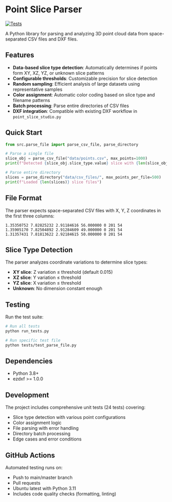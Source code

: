 # Point Slice Parser

[![Tests](https://github.com/YOUR_USERNAME/point_slice/actions/workflows/ci.yml/badge.svg)](https://github.com/YOUR_USERNAME/point_slice/actions/workflows/ci.yml)

A Python library for parsing and analyzing 3D point cloud data from space-separated CSV files and DXF files.

## Features

- **Data-based slice type detection**: Automatically determines if points form XY, XZ, YZ, or unknown slice patterns
- **Configurable thresholds**: Customizable precision for slice detection
- **Random sampling**: Efficient analysis of large datasets using representative samples
- **Color assignment**: Automatic color coding based on slice type and filename patterns
- **Batch processing**: Parse entire directories of CSV files
- **DXF integration**: Compatible with existing DXF workflow in `point_slice_studio.py`

## Quick Start

```python
from src.parse_file import parse_csv_file, parse_directory

# Parse a single file
slice_obj = parse_csv_file("data/points.csv", max_points=1000)
print(f"Detected {slice_obj.slice_type.value} slice with {len(slice_obj.points)} points")

# Parse entire directory
slices = parse_directory("data/csv_files/", max_points_per_file=500)
print(f"Loaded {len(slices)} slice files")
```

## File Format

The parser expects space-separated CSV files with X, Y, Z coordinates in the first three columns:

```
1.35350752 7.82825232 2.91184616 56.000000 0 201 54
1.35905170 7.82504892 2.91284609 49.000000 0 201 54
1.31357431 7.81813622 2.92184615 50.000000 0 201 54
```

## Slice Type Detection

The parser analyzes coordinate variations to determine slice types:

- **XY slice**: Z variation ≤ threshold (default 0.015)
- **XZ slice**: Y variation ≤ threshold  
- **YZ slice**: X variation ≤ threshold
- **Unknown**: No dimension constant enough

## Testing

Run the test suite:

```bash
# Run all tests
python run_tests.py

# Run specific test file
python tests/test_parse_file.py
```

## Dependencies

- Python 3.8+
- ezdxf >= 1.0.0

## Development

The project includes comprehensive unit tests (24 tests) covering:

- Slice type detection with various point configurations
- Color assignment logic
- File parsing with error handling
- Directory batch processing
- Edge cases and error conditions

## GitHub Actions

Automated testing runs on:
- Push to main/master branch
- Pull requests
- Ubuntu latest with Python 3.11
- Includes code quality checks (formatting, linting)
